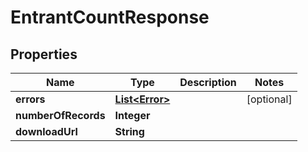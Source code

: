 

# EntrantCountResponse


## Properties

Name | Type | Description | Notes
------------ | ------------- | ------------- | -------------
**errors** | [**List&lt;Error&gt;**](Error.md) |  |  [optional]
**numberOfRecords** | **Integer** |  | 
**downloadUrl** | **String** |  | 



